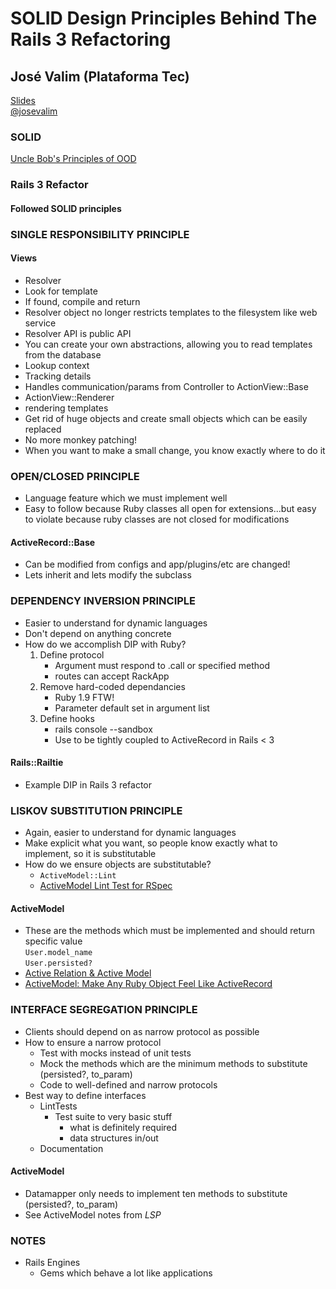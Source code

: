 # SOLID Design Principles Behind The Rails 3 Refactoring
## José Valim (Plataforma Tec)
[Slides](http://assets.en.oreilly.com/1/event/59/SOLID%20Design%20Principles%20Behind%20The%20Rails%203%20Refactoring%20Presentation.pdf)  
[@josevalim](http://twitter.com/josevalim)    

### SOLID
[Uncle Bob's Principles of OOD](http://butunclebob.com/ArticleS.UncleBob.PrinciplesOfOod)

### Rails 3 Refactor
#### Followed SOLID principles

### SINGLE RESPONSIBILITY PRINCIPLE
#### Views 
*  Resolver
  *  Look for template
  *  If found, compile and return
  *  Resolver object no longer restricts templates to the filesystem like web service
*  Resolver API is public API
  *  You can create your own abstractions, allowing you to read templates from the database
*  Lookup context
  *  Tracking details
  *  Handles communication/params from Controller to ActionView::Base
*  ActionView::Renderer
  *  rendering templates
*  Get rid of huge objects and create small objects which can be easily replaced
  *  No more monkey patching!
  *  When you want to make a small change, you know exactly where to do it
    
### OPEN/CLOSED PRINCIPLE
*  Language feature which we must implement well
*  Easy to follow because Ruby classes all open for extensions...but easy to violate because ruby classes are not closed for modifications

#### ActiveRecord::Base
*  Can be modified from configs and app/plugins/etc are changed!
*  Lets inherit and lets modify the subclass

### DEPENDENCY INVERSION PRINCIPLE
*  Easier to understand for dynamic languages
*  Don't depend on anything concrete
*  How do we accomplish DIP with Ruby?
    1. Define protocol
        *  Argument must respond to .call or specified method
        *  routes can accept RackApp
    2. Remove hard-coded dependancies 
        *  Ruby 1.9 FTW!
        *  Parameter default set in argument list
    3. Define hooks
        *  rails console --sandbox
        *  Use to be tightly coupled to ActiveRecord in Rails < 3

#### Rails::Railtie
* Example DIP in Rails 3 refactor    
    
### LISKOV SUBSTITUTION PRINCIPLE
* Again, easier to understand for dynamic languages
* Make explicit what you want, so people know exactly what to implement, so it is substitutable
* How do we ensure objects are substitutable?  
    * `ActiveModel::Lint` 
    * [ActiveModel Lint Test for RSpec](http://library.edgecase.com/Rails/2010/10/30/activemodel-lint-test-for-rspec.html)

#### ActiveModel
* These are the methods which must be implemented and should return specific value  
   `User.model_name`  
   `User.persisted?`  
* [Active Relation & Active Model](http://rubyonrails.org/screencasts/rails3/active-relation-active-model)
* [ActiveModel: Make Any Ruby Object Feel Like ActiveRecord](http://yehudakatz.com/2010/01/10/activemodel-make-any-ruby-object-feel-like-activerecord/)
    
### INTERFACE SEGREGATION PRINCIPLE
* Clients should depend on as narrow protocol as possible
* How to ensure a narrow protocol
  * Test with mocks instead of unit tests
  * Mock the methods which are the minimum methods to substitute (persisted?, to_param)
  * Code to well-defined and narrow protocols
* Best way to define interfaces
    * LintTests
      * Test suite to very basic stuff
        * what is definitely required
        * data structures in/out
    * Documentation
  
#### ActiveModel
* Datamapper only needs to implement ten methods to substitute (persisted?, to_param)
* See ActiveModel notes from *LSP*

### NOTES  
* Rails Engines
  * Gems which behave a lot like applications
  
  
  
  
  
  
  
  
  
  
  
  
  
  
  
  
  
  